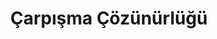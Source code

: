 ---
title: Çarpışma Çözünürlüğü
keywords: 
last_updated: 
tags: []
permalink: /in_practice/2d_game/collisions/collision_resolution.html
sidebar: main_sidebar
---